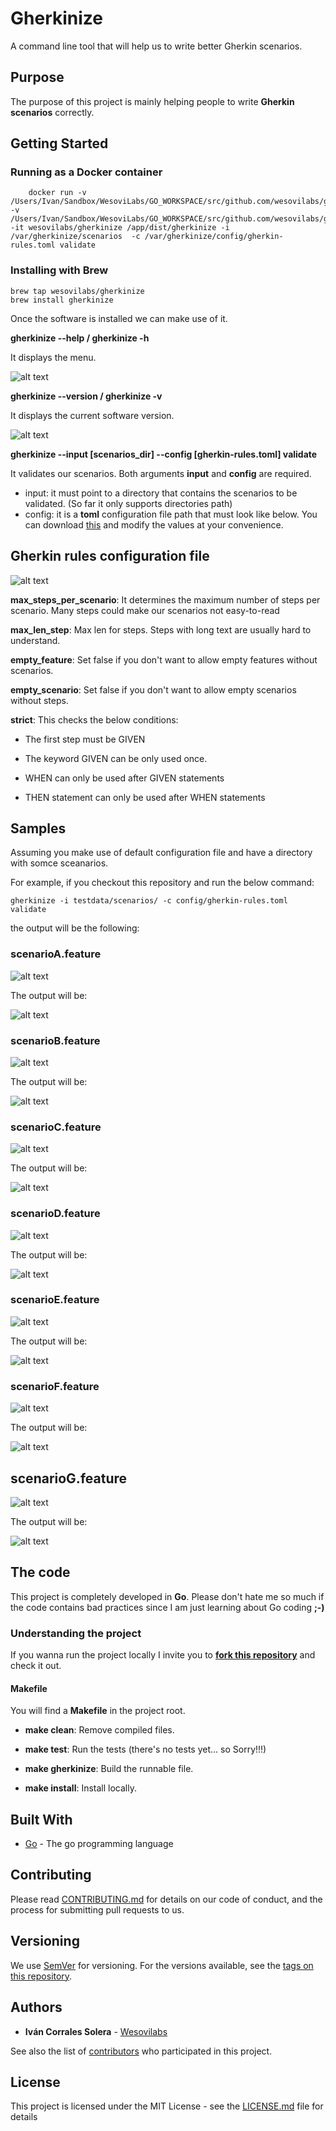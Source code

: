 # Gherkinize

A command line tool that will help us to write better Gherkin scenarios.


## Purpose

The purpose of this project is mainly helping people to write **Gherkin scenarios** correctly.


## Getting Started


### Running as a Docker container

```
    docker run -v /Users/Ivan/Sandbox/WesoviLabs/GO_WORKSPACE/src/github.com/wesovilabs/gherkinize/testdata/scenarios/:/var/gherkinize/scenarios -v /Users/Ivan/Sandbox/WesoviLabs/GO_WORKSPACE/src/github.com/wesovilabs/gherkinize/config/:/var/gherkinize/config -it wesovilabs/gherkinize /app/dist/gherkinize -i /var/gherkinize/scenarios  -c /var/gherkinize/config/gherkin-rules.toml validate
```

### Installing with Brew

```
brew tap wesovilabs/gherkinize
brew install gherkinize
```

Once the software is installed we can make use of it.

**gherkinize --help / gherkinize -h**

It displays the menu.

![alt text](https://github.com/wesovilabs/gherkinize/blob/master/doc/helpmenu.png "Gherkinize help")

**gherkinize --version / gherkinize -v**

It displays the current software version.

![alt text](https://github.com/wesovilabs/gherkinize/blob/master/doc/versionmenu.png "Gherkinize version")

**gherkinize --input [scenarios_dir] --config [gherkin-rules.toml] validate**

It validates our scenarios. Both arguments **input** and **config** are required.

- input: it must point to a directory that contains the scenarios to be validated. (So far it only supports directories path)
- config:  it is a **toml** configuration file path that must look like below. You can download [this](https://github.com/wesovilabs/gherkinize/blob/master/config/gherkin-rules.toml) and
modify the values at your convenience.


## Gherkin rules configuration file

![alt text](https://github.com/wesovilabs/gherkinize/blob/master/doc/config.png "Gherkin Rules Validator")

**max_steps_per_scenario**: It determines the maximum number of steps per scenario. Many steps could make our scenarios not easy-to-read

**max_len_step**: Max len for steps. Steps with long text are usually hard to understand.

**empty_feature**: Set false if you don't want to allow empty features without scenarios.

**empty_scenario**: Set false if you don't want to allow empty scenarios without steps.

**strict**: This checks the below conditions:

* The first step must be GIVEN

* The keyword GIVEN can be only used once.

* WHEN can only be used after GIVEN statements

* THEN statement can only be used after WHEN statements


## Samples

Assuming you make use of default configuration file and have a directory with somce sceanarios.

For example, if you checkout this repository and run the below command:

    gherkinize -i testdata/scenarios/ -c config/gherkin-rules.toml  validate

the output will be the following:

### scenarioA.feature
![alt text](https://github.com/wesovilabs/gherkinize/blob/master/doc/scenarioa.png "Scenario A")

The output will be:

![alt text](https://github.com/wesovilabs/gherkinize/blob/master/doc/scenarioA_result.png "Scenario A Result")

### scenarioB.feature
![alt text](https://github.com/wesovilabs/gherkinize/blob/master/doc/scenarioB.png "Scenario B")

The output will be:

![alt text](https://github.com/wesovilabs/gherkinize/blob/master/doc/scenarioB_result.png "Scenario B Result")

### scenarioC.feature
![alt text](https://github.com/wesovilabs/gherkinize/blob/master/doc/scenarioC.png "Scenario B")

The output will be:

![alt text](https://github.com/wesovilabs/gherkinize/blob/master/doc/scenarioC_result.png "Scenario B Result")

### scenarioD.feature
![alt text](https://github.com/wesovilabs/gherkinize/blob/master/doc/scenarioD.png "Scenario B")

The output will be:

![alt text](https://github.com/wesovilabs/gherkinize/blob/master/doc/scenarioD_result.png "Scenario B Result")

### scenarioE.feature
![alt text](https://github.com/wesovilabs/gherkinize/blob/master/doc/scenarioE.png "Scenario B")

The output will be:

![alt text](https://github.com/wesovilabs/gherkinize/blob/master/doc/scenarioE_result.png "Scenario B Result")

### scenarioF.feature
![alt text](https://github.com/wesovilabs/gherkinize/blob/master/doc/scenarioF.png "Scenario B")

The output will be:

![alt text](https://github.com/wesovilabs/gherkinize/blob/master/doc/scenarioF_result.png "Scenario B Result")

## scenarioG.feature
![alt text](https://github.com/wesovilabs/gherkinize/blob/master/doc/scenarioG.png "Scenario B")

The output will be:

![alt text](https://github.com/wesovilabs/gherkinize/blob/master/doc/scenarioG_result.png "Scenario B Result")

## The code

This project is completely developed in **Go**. Please don't hate me so much if the code contains bad practices since I am just learning about Go coding **;-)**

### Understanding the project

If you wanna run the project locally I invite you to **[fork this repository](https://github.com/wesovilabs/gherkinize)** and check it out.

#### Makefile

You will find a **Makefile** in the project root.

* **make clean**: Remove compiled files.

* **make test**: Run the tests  (there's no tests yet... so Sorry!!!)

* **make gherkinize**: Build the runnable file.

* **make install**: Install locally.


## Built With

* [Go](https://golang.org/) - The go programming language

## Contributing

Please read [CONTRIBUTING.md](https://github.com/wesovilabs/gherkinize/blob/master/CONTRIBUTING.md) for details on our code of conduct, and the process for submitting pull requests to us.

## Versioning

We use [SemVer](http://semver.org/) for versioning. For the versions available, see the [tags on this repository](https://github.com/wesovilabs/gherkinize/tags).

## Authors

* **Iván Corrales Solera** - [Wesovilabs](http://www.wesovilabs.com)

See also the list of [contributors](https://github.com/wesovilabs/gherkinize/contributors) who participated in this project.

## License

This project is licensed under the MIT License - see the [LICENSE.md](LICENSE.md) file for details
